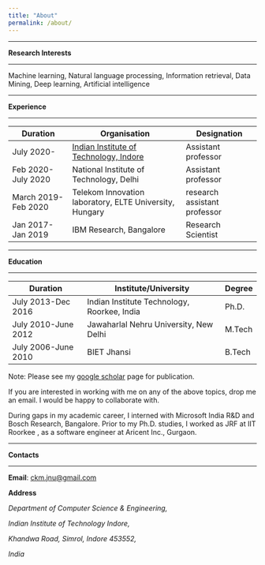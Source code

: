 ```yaml
---
title: "About"
permalink: /about/
---
```


***

**Research Interests**

***

Machine learning, Natural language processing, Information retrieval, Data Mining, Deep learning, Artificial intelligence

***

**Experience**

***

| Duration            | Organisation                                                 | Designation                  |
| ------------------- | ------------------------------------------------------------ | ---------------------------- |
| July 2020-          | [Indian Institute of Technology, Indore ](http://cse.iiti.ac.in/) | Assistant professor          |
| Feb 2020-July 2020  | National Institute of Technology, Delhi                      | Assistant professor          |
| March 2019-Feb 2020 | Telekom Innovation laboratory, ELTE University, Hungary      | research assistant professor |
| Jan 2017-Jan 2019   | IBM Research, Bangalore                                      | Research Scientist           |

***

**Education**

***

| Duration            | Institute/University                        | Degree |
| ------------------- | ------------------------------------------- | ------ |
| July 2013-Dec 2016  | Indian Institute Technology, Roorkee, India | Ph.D.  |
| July 2010-June 2012 | Jawaharlal Nehru University, New Delhi      | M.Tech |
| July 2006-June 2010 | BIET Jhansi                                 | B.Tech |

Note: Please see my [google scholar](https://scholar.google.com/citations?user=OR0yLJEAAAAJ&hl=en&authuser=2)   page  for publication.   

If you are interested in working with me on any of the above topics, drop me an email. I would be happy to collaborate with.  

During gaps in my academic career,  I interned with Microsoft India R&D and Bosch Research, Bangalore.  Prior to my Ph.D. studies, I worked as JRF at IIT Roorkee , as a software engineer at Aricent Inc., Gurgaon. 

***

**Contacts**

***

**Email**: ckm.jnu@gmail.com  

**Address**

 *Department of Computer Science & Engineering,*

*Indian Institute of Technology Indore,*

*Khandwa Road, Simrol, Indore 453552,*

*India*

